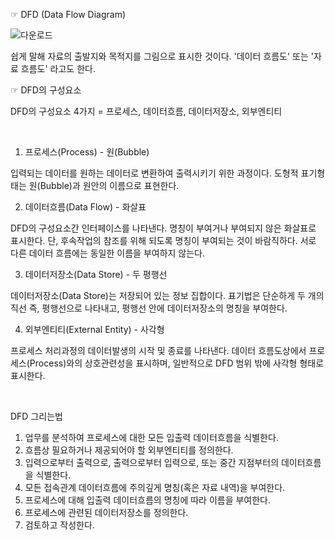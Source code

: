<p align="center">
  
  ☞ DFD (Data Flow Diagram) 
  
  ![다운로드](https://user-images.githubusercontent.com/101080195/207227444-56376ece-b064-4fc3-aad2-dd35964d0428.jpg)


쉽게 말해 자료의 출발지와 목적지를 그림으로 표시한 것이다.
'데이터 흐름도' 또는 '자료 흐름도' 라고도 한다.

  ☞ DFD의 구성요소 

DFD의 구성요소 4가지 = 프로세스, 데이터흐름, 데이터저장소, 외부엔티티

  <br>
  
  1. 프로세스(Process) - 원(Bubble)

입력되는 데이터를 원하는 데이터로 변환하여 출력시키기 위한 과정이다.
도형적 표기형태는 원(Bubble)과 원안의 이름으로 표현한다.

  2. 데이터흐름(Data Flow) - 화살표

DFD의 구성요소간 인터페이스를 나타낸다.
명칭이 부여거나 부여되지 않은 화살표로 표시한다. 단, 후속작업의 참조를 위해 되도록 명칭이 부여되는 것이 바람직하다.
서로 다른 데이터 흐름에는 동일한 이름을 부여하지 않는다.

  3. 데이터저장소(Data Store) - 두 평행선 

데이터저장소(Data Store)는 저장되어 있는 정보 집합이다.
표기법은 단순하게 두 개의 직선 즉, 평행선으로 나타내고, 평행선 안에 데이터저장소의 명칭을 부여한다.

  4. 외부엔티티(External Entity) - 사각형

프로세스 처리과정의 데이터발생의 시작 및 종료를 나타낸다.
데이터 흐름도상에서 프로세스(Process)와의 상호관련성을 표시하며, 일반적으로 DFD 범위 밖에 사각형 형태로 표시한다.
 
  
  <br>

  DFD 그리는법

1. 업무를 분석하여 프로세스에 대한 모든 입출력 데이터흐름을 식별한다. 
2. 흐름상 필요하거나 제공되어야 할 외부엔티티를 정의한다.
3. 입력으로부터 출력으로, 출력으로부터 입력으로, 또는 중간 지점부터의 데이터흐름을 식별한다.
4. 모든 접속관계 데이터흐름에 주의깊게 명칭(혹은 자료 내역)을 부여한다.
5. 프로세스에 대해 입출력 데이터흐름의 명칭에 따라 이름을 부여한다.
6. 프로세스에 관련된 데이터저장소를 정의한다.
7. 검토하고 작성한다.
  
</p>


